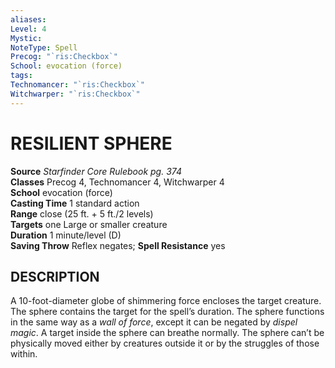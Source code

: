 ```yaml
---
aliases: 
Level: 4
Mystic: 
NoteType: Spell
Precog: "`ris:Checkbox`"
School: evocation (force) 
tags: 
Technomancer: "`ris:Checkbox`"
Witchwarper: "`ris:Checkbox`"
---
```

# RESILIENT SPHERE

**Source** _Starfinder Core Rulebook pg. 374_  
**Classes** Precog 4, Technomancer 4, Witchwarper 4  
**School** evocation (force)  
**Casting Time** 1 standard action  
**Range** close (25 ft. + 5 ft./2 levels)  
**Targets** one Large or smaller creature  
**Duration** 1 minute/level (D)  
**Saving Throw** Reflex negates; **Spell Resistance** yes

## DESCRIPTION

A 10-foot-diameter globe of shimmering force encloses the target creature. The sphere contains the target for the spell’s duration. The sphere functions in the same way as a _wall of force_, except it can be negated by _dispel magic_. A target inside the sphere can breathe normally. The sphere can’t be physically moved either by creatures outside it or by the struggles of those within.